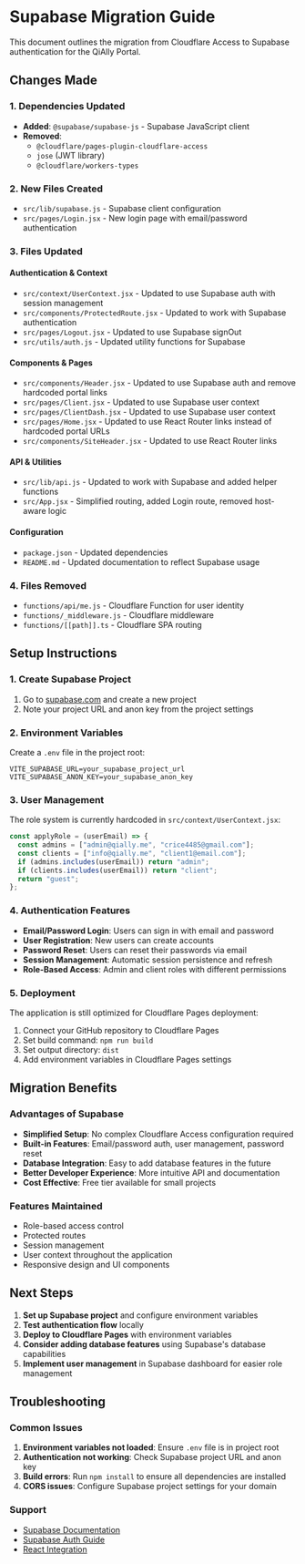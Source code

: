 # Supabase Migration Guide

This document outlines the migration from Cloudflare Access to Supabase authentication for the QiAlly Portal.

## Changes Made

### 1. Dependencies Updated
- **Added**: `@supabase/supabase-js` - Supabase JavaScript client
- **Removed**: 
  - `@cloudflare/pages-plugin-cloudflare-access`
  - `jose` (JWT library)
  - `@cloudflare/workers-types`

### 2. New Files Created
- `src/lib/supabase.js` - Supabase client configuration
- `src/pages/Login.jsx` - New login page with email/password authentication

### 3. Files Updated

#### Authentication & Context
- `src/context/UserContext.jsx` - Updated to use Supabase auth with session management
- `src/components/ProtectedRoute.jsx` - Updated to work with Supabase authentication
- `src/pages/Logout.jsx` - Updated to use Supabase signOut
- `src/utils/auth.js` - Updated utility functions for Supabase

#### Components & Pages
- `src/components/Header.jsx` - Updated to use Supabase auth and remove hardcoded portal links
- `src/pages/Client.jsx` - Updated to use Supabase user context
- `src/pages/ClientDash.jsx` - Updated to use Supabase user context
- `src/pages/Home.jsx` - Updated to use React Router links instead of hardcoded portal URLs
- `src/components/SiteHeader.jsx` - Updated to use React Router links

#### API & Utilities
- `src/lib/api.js` - Updated to work with Supabase and added helper functions
- `src/App.jsx` - Simplified routing, added Login route, removed host-aware logic

#### Configuration
- `package.json` - Updated dependencies
- `README.md` - Updated documentation to reflect Supabase usage

### 4. Files Removed
- `functions/api/me.js` - Cloudflare Function for user identity
- `functions/_middleware.js` - Cloudflare middleware
- `functions/[[path]].ts` - Cloudflare SPA routing

## Setup Instructions

### 1. Create Supabase Project
1. Go to [supabase.com](https://supabase.com) and create a new project
2. Note your project URL and anon key from the project settings

### 2. Environment Variables
Create a `.env` file in the project root:
```env
VITE_SUPABASE_URL=your_supabase_project_url
VITE_SUPABASE_ANON_KEY=your_supabase_anon_key
```

### 3. User Management
The role system is currently hardcoded in `src/context/UserContext.jsx`:
```javascript
const applyRole = (userEmail) => {
  const admins = ["admin@qially.me", "crice4485@gmail.com"];
  const clients = ["info@qially.me", "client1@email.com"];
  if (admins.includes(userEmail)) return "admin";
  if (clients.includes(userEmail)) return "client";
  return "guest";
};
```

### 4. Authentication Features
- **Email/Password Login**: Users can sign in with email and password
- **User Registration**: New users can create accounts
- **Password Reset**: Users can reset their passwords via email
- **Session Management**: Automatic session persistence and refresh
- **Role-Based Access**: Admin and client roles with different permissions

### 5. Deployment
The application is still optimized for Cloudflare Pages deployment:
1. Connect your GitHub repository to Cloudflare Pages
2. Set build command: `npm run build`
3. Set output directory: `dist`
4. Add environment variables in Cloudflare Pages settings

## Migration Benefits

### Advantages of Supabase
- **Simplified Setup**: No complex Cloudflare Access configuration required
- **Built-in Features**: Email/password auth, user management, password reset
- **Database Integration**: Easy to add database features in the future
- **Better Developer Experience**: More intuitive API and documentation
- **Cost Effective**: Free tier available for small projects

### Features Maintained
- Role-based access control
- Protected routes
- Session management
- User context throughout the application
- Responsive design and UI components

## Next Steps

1. **Set up Supabase project** and configure environment variables
2. **Test authentication flow** locally
3. **Deploy to Cloudflare Pages** with environment variables
4. **Consider adding database features** using Supabase's database capabilities
5. **Implement user management** in Supabase dashboard for easier role management

## Troubleshooting

### Common Issues
1. **Environment variables not loaded**: Ensure `.env` file is in project root
2. **Authentication not working**: Check Supabase project URL and anon key
3. **Build errors**: Run `npm install` to ensure all dependencies are installed
4. **CORS issues**: Configure Supabase project settings for your domain

### Support
- [Supabase Documentation](https://supabase.com/docs)
- [Supabase Auth Guide](https://supabase.com/docs/guides/auth)
- [React Integration](https://supabase.com/docs/guides/auth/auth-helpers/react)
